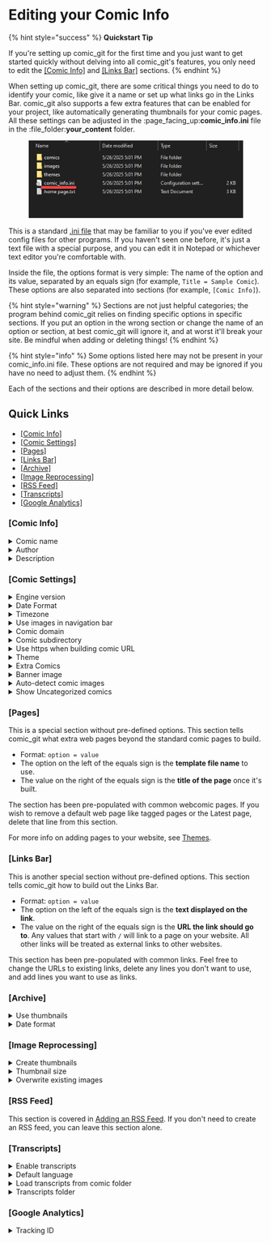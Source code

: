 # Editing your Comic Info

{% hint style="success" %}
**Quickstart Tip**

If you're setting up comic\_git for the first time and you just want to get started quickly without delving into all comic\_git's features, you only need to edit the [\[Comic Info\]](editing-your-comic-info.md#comic-info) and [\[Links Bar\]](editing-your-comic-info.md#links-bar) sections.
{% endhint %}

When setting up comic\_git, there are some critical things you need to do to identify your comic, like give it a name or set up what links go in the Links Bar. comic\_git also supports a few extra features that can be enabled for your project, like automatically generating thumbnails for your comic pages. All these settings can be adjusted in the :page\_facing\_up:**comic\_info.ini** file in the :file\_folder:**your\_content** folder.

<figure><img src="../.gitbook/assets/editing01_comic_info.png" alt=""><figcaption></figcaption></figure>

This is a standard [.ini file](https://en.wikipedia.org/wiki/INI_file) that may be familiar to you if you've ever edited config files for other programs. If you haven't seen one before, it's just a text file with a special purpose, and you can edit it in Notepad or whichever text editor you're comfortable with.

Inside the file, the options format is very simple: The name of the option and its value, separated by an equals sign (for example, `Title = Sample Comic`). These options are also separated into sections (for example, `[Comic Info]`).

{% hint style="warning" %}
Sections are not just helpful categories; the program behind comic\_git relies on finding specific options in specific sections. If you put an option in the wrong section or change the name of an option or section, at best comic\_git will ignore it, and at worst it'll break your site. Be mindful when adding or deleting things!
{% endhint %}

{% hint style="info" %}
Some options listed here may not be present in your comic\_info.ini file. These options are not required and may be ignored if you have no need to adjust them.
{% endhint %}

Each of the sections and their options are described in more detail below.

## **Quick Links**

* [\[Comic Info\]](editing-your-comic-info.md#comic-info)
* [\[Comic Settings\]](editing-your-comic-info.md#comic-settings)
* [\[Pages\]](editing-your-comic-info.md#pages)
* [\[Links Bar\]](editing-your-comic-info.md#links-bar)
* [\[Archive\]](editing-your-comic-info.md#archive)
* [\[Image Reprocessing\]](editing-your-comic-info.md#image-reprocessing)
* [\[RSS Feed\]](editing-your-comic-info.md#rss-feed)
* [\[Transcripts\]](editing-your-comic-info.md#transcripts)
* [\[Google Analytics\]](editing-your-comic-info.md#google-analytics)

### \[Comic Info]

<details>

<summary>Comic name</summary>

* Required
* Value: `string`: your comic name
* Default: `comic_git Example`

This is the name of your comic. The comic name shows up in the tab every time a page from your website is loaded. (for example, Page 202 - comic\_git Example). It **does not** need to match the name you gave your repository.

</details>

<details>

<summary>Author</summary>

* Required
* Value: `string`: your authorial name
* Default: `Ryan Vilbrandt`

Whatever name or credit you wish to give for the creation of your comic. It can be a single name, a list of names, a sentence, whatever you want. It's currently only used when generating your [RSS Feed](../additional-information/extra-features.md#adding-an-rss-feed).

</details>

<details>

<summary>Description</summary>

* Required
* Value: `string`: your description
* Default: `Explore a free webcomic-based static site generator delivered through GitHub!`

A short, one-sentence description of your web comic. This will show up in your [RSS feed](../additional-information/extra-features.md#adding-an-rss-feed) and [social media previews](../additional-information/extra-features.md#adding-social-media-previews).

</details>

### \[Comic Settings]

<details>

<summary>Engine version</summary>

* Required
* Value: `string`
* Default: `master`

This is used with the comic\_git\_engine to build the site.

{% hint style="danger" %}
DO NOT CHANGE THIS UNLESS YOU ARE 100% SURE YOU KNOW WHAT YOU'RE DOING. Changing this unnecessarily **will** break your site.
{% endhint %}

</details>

<details>

<summary>Date Format</summary>

* Required
* Value: `string`: date format using [Python %-substitutions](https://docs.python.org/3/library/time.html#time.strftime)
* Default: `%B %d, %Y`

This is the date format that all your comic Post dates will be in. The default format accepts dates written like `July 20, 1969`. You can change the format to any you prefer.

{% hint style="warning" %}
Be aware that you need to manually type in the date when adding a comic Post, and that date **must** match the format specified here. The format is specified here so that comic\_git knows how to order your comics chronologically based on the dates in each Post.
{% endhint %}

{% hint style="info" %}
If you use the default format, remember to include the comma after the day!
{% endhint %}

The following table is a list of common date format strings. You can copy/paste any of these into the **Date format** option to change what date format to use in your comic files. (See [Adding Comic Pages](adding-comic-pages.md) for more info on setting the Post dates for your comics)

| Format string         | Example                   |
| --------------------- | ------------------------- |
| %B %d, %Y             | July 16, 1969             |
| %Y-%m-%d              | 1969-07-16                |
| %a, %d %b %Y %H:%M:%S | Wed, 16 Jul 1969 04:20:00 |

You can also build your own format strings if you feel comfortable doing so. Use the [list of Python %-substitutions](https://docs.python.org/3/library/time.html#time.strftime) to create your preferred date format.

</details>

<details>

<summary>Timezone</summary>

* Required
* Value: `string`: timezone in [TZ Identifier format](https://en.wikipedia.org/wiki/List_of_tz_database_time_zones#List)
* Default: `US/Pacific`

The timezone for all the dates in your comic. This is important for when comic\_git is determining when scheduled posts should be published. For example, if you push out an update at 9pm your time just before the midnight deadline, you don't want comic\_git to publish the page right away just because it's past midnight in some other timezone!

All timezones found in the TZ Identifier column on the [TZ database time zones Wikipedia page](https://en.wikipedia.org/wiki/List_of_tz_database_time_zones#List) are allowed.

</details>

<details>

<summary>Use images in navigation bar</summary>

* Required
* Value: `boolean`: `True` or `False`
* Default: `False`

When set to `true`, this will replace the First, Previous, Next, and Latest navigation links on the comic pages with the icons found in`your_content/images/navigation_icons/`. You can change which icons are used by replacing these files with your own, or keep this setting on `false` to just use text links.

</details>

<details>

<summary>Comic domain</summary>

* Optional
* Value: `string`: URL of domain
* Default: none

If you are building your website locally, and you haven't configured a custom domain, you must set this so that comic\_git knows what domain to use to build the URL to link to your comic, for the purposes of things like your RSS feed and your social media preview links. For more details, see [Building your Website on your own PC](../additional-information/advanced-tips.md#building-your-website-on-your-own-pc).

This option should include your website's entire domain, subdomain, and top-level domain. Do not include the slash at the end. You may include the "http://" or "https://" if you wish.

Examples: `http://ryanvilbrandt.github.io`, `www.tamberlanecomic.com`

</details>

<details>

<summary>Comic subdirectory</summary>

* Optional
* Value: `string`: name of GitHub repo
* Default: none

If you're building your website locally and you have not set a custom domain, you must set this to the name of your GitHub repository. This allows most of the links on your website to function properly. For more details, see [Building your Website on your own PC](../additional-information/advanced-tips.md#building-your-website-on-your-own-pc).

This option should not include leading or trailing slashes.

Examples: `comic_git`, `tamberlane`

</details>

<details>

<summary>Use https when building comic URL</summary>

* Optional
* Value: `boolean`: `True` or `False`
* Default: none

If you are building your website locally, or you've set up a custom domain, setting this to `True` will force any URLs pointing to your website to use `https://` instead of `http://`.

</details>

<details>

<summary>Theme</summary>

* Optional
* Value: `string`: name of theme folder
* Default: `default`

The name of the theme folder to use for your site. The theme folder must be located in `your_content/themes`.

</details>

<details>

<summary>Extra Comics</summary>

* Optional
* Value: `string`: see blow
* Default: none

A comma-separated list of any extra comics hosted on your site. For more information, see [Extra Comics](../additional-information/extra-features.md#extra-comics).

</details>

<details>

<summary>Banner image</summary>

* Optional
* Value: `string`: path to image
* Default: `/your_content/images/banner.png`

This option tells comic\_git where to go to find the banner image for the comic, that big image that goes at the top of every page in the default comic\_git website layout.

</details>

<details>

<summary>Auto-detect comic images</summary>

* Optional
* Value: `boolean`: `True` or `False`
* Default: `False`

By default, comic\_git relies on the `Filename` option provided in each comic's `info.ini` file to know what image file to use for the comic page (see [Adding Comic Pages](adding-comic-pages.md)). If the `Filename` is not provided in this case, comic\_git will raise an error and fail to build your website.

If this option is set to `True`, and `Filename` is missing from the comic's `info.ini` file, comic\_git will look in the comic page's directory for any image files. If it finds only one image file (aside from `thumbnail.jpg`), it will assume that is the image file it should use for the comic page. If there are no image files in the directory, or more than one image file in the directory, comic\_git will raise an error.

If you never store more than one image in a comic page's directory, this is a useful option to set, because it will save you the trouble of updating the `Filename` of your `info.ini` file every time you upload a new comic page.

If you wish to store multiple image files in a particular comic page's directory, you can define `Filename` in just that comic's `info.ini` file, and comic\_git will use that value instead of attempting to auto-detect the image.

Image files are any files with the following extensions: jpg, jpeg, png, tif, tiff, gif, bmp, webp, webv, svg, eps.

</details>

<details>

<summary>Show Uncategorized comics</summary>

* Optional
* Value: `boolean`: `True` or `False`
* Default: `True`

By default, if you don't give a comic page a `Storyline` value in its `info.ini` file, it will be placed in an "Uncategorized" section in your Archive page below all your other comic pages. If you wish for these uncategorized pages to just not show up on your Archive page, set this value to `False`.

</details>

### \[Pages]

This is a special section without pre-defined options. This section tells comic\_git what extra web pages beyond the standard comic pages to build.&#x20;

* Format: `option = value`
* The option on the left of the equals sign is the **template file name** to use.&#x20;
* The value on the right of the equals sign is the **title of the page** once it's built.

The section has been pre-populated with common webcomic pages. If you wish to remove a default web page like tagged pages or the Latest page, delete that line from this section.

For more info on adding pages to your website, see [Themes](../additional-information/extra-features.md#themes).

### \[Links Bar]

This is another special section without pre-defined options. This section tells comic\_git how to build out the Links Bar.&#x20;

* Format: `option = value`
* The option on the left of the equals sign is the **text displayed on the link**.
* The value on the right of the equals sign is the **URL the link should go to**. Any values that start with `/` will link to a page on your website. All other links will be treated as external links to other websites.

This section has been pre-populated with common links. Feel free to change the URLs to existing links, delete any lines you don't want to use, and add lines you want to use as links.

### \[Archive]

<details>

<summary>Use thumbnails</summary>

* Required
* Value: `boolean`: `True` or `False`
* Default: `True`

When this value is `False`, the Archive page will display all the comics in your archive in an [unordered list](https://developer.mozilla.org/en-US/docs/Web/HTML/Element/ul), broken up by storyline. When this value is `True`, the Archive page will display all the comics in your archive in a grid of comic thumbnails. When looking for thumbnails, the Archive page look in each comic directory for a thumbnail image by the name of `thumbnail.jpg`

You can either create your own thumbnails or use comic\_git's built-in thumbnail generation as described in the [\[Image Reprocessing\]](editing-your-comic-info.md#image-reprocessing) section below.

</details>

<details>

<summary>Date format</summary>

* Required
* Value: `string`: date format using [Python %-substitutions](https://docs.python.org/3/library/time.html#time.strftime)
* Default: `%m/%d/%Y`

This is the format that post dates are displayed in when `Use thumbnails` is set to `True`. This is defined separately from page date formats because longer post dates can screw up the spacing of the thumbnails in the grid. It accepts the same inputs as the `Date format` in the [\[Comic Settings\]](editing-your-comic-info.md#date-format) section.

</details>

### \[Image Reprocessing]

<details>

<summary>Create thumbnails</summary>

* Required
* Value: `boolean`: `True` or `False`
* Default: `True`

If set to `True`, thumbnails will be generated for each comic page. The files will be located in each page directory named `thumbnail.jpg`.

</details>

<details>

<summary>Thumbnail size</summary>

* Required
* Value: `string`: see below
* Default: `10%`

The size of the thumbnail to be generated. This can be a width/height pair in pixels like `100, 36`, a percentage of the size of the original image like `10%`, a set height in pixels (`100h`), or a set width in pixels (`100w`). For the latter two options, comic\_git will keep the aspect ratio of the original image the same, adjusting to fit just your defined height or width.

</details>

<details>

<summary>Overwrite existing images</summary>

* Required
* Value: `boolean`: `True` or `False`
* Default: `False`

When set to `False` and a thumbnail already exists in the comic page's folder, comic\_git will not attempt to recreate the thumbnail. When set to `True`, comic\_git will always attempt to generate a thumbnail, assuming creating these files is enabled via one of the options above.

</details>

### \[RSS Feed]

This section is covered in [Adding an RSS Feed](../additional-information/extra-features.md#adding-an-rss-feed). If you don't need to create an RSS feed, you can leave this section alone.

### \[Transcripts]

<details>

<summary>Enable transcripts</summary>

* Required
* Value: `boolean`: `True` or `False`
* Default: `True`

When set to `True`, comic\_git will attempt to create a Transcripts section below every comic that has transcripts files provided for it. A transcript file is a text file with the name of the language as its filename, e.g. `English.txt`. The transcript file can contain plain text, unicode (for those fancy accents and non-roman alphabets), HTML tags, and Markdown.

</details>

<details>

<summary>Default language</summary>

* Required
* Value: `string`: name of a transcript file
* Default: `English`

The transcript .txt file with the specified name is placed at the top of the list of transcripts. Whenever the comic page is loaded, this transcript is the one that's automatically loaded.

</details>

<details>

<summary>Load transcripts from comic folder</summary>

* Optional
* Value: `boolean`: `True` or `False`
* Default: `True`

When set to `True`, comic\_git will search in each comic page's folder for any .txt files (except for `post.txt`). Any it finds is added to the list of available transcripts for that comic page.&#x20;

When set to `False`, comic\_git will not look in the comic folders. If **Transcripts folder** (see next option) is defined, comic\_git will still look in that folder for any transcripts regardless of this option's setting.

</details>

<details>

<summary>Transcripts folder</summary>

* Optional
* Value: `string`: name of transcripts folder
* Default: none

If you wish to move the transcripts to their own folder, you can define that folder here. Each page must have a separate folder that matches the comic folder name. For example, if you set the transcripts folder to be `your_content/transcripts`, then the transcript files for `Page 197` should be found at `your_content/transcripts/Page 197/`. This path is always relative to the root of the repository.

Both this option and **Load transcripts from comic folder** (see previous option) can be set, so you can have transcripts in both places. Files in your transcripts folder take precedence over transcript files in your comic folder with the same name.

</details>

### \[Google Analytics]

<details>

<summary>Tracking ID</summary>

* Optional
* Value: `string`: your Google Analytics tracking ID
* Default:

If you have set up a [Google Analytics](https://analytics.google.com) for your comic, you can put the Tracking ID here (for example, UA-123456789-0) and comic\_git will automatically insert the analytics tracking code on all pages of your website.

</details>
